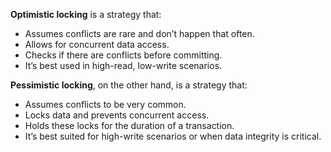 **Optimistic locking** is a strategy that:

- Assumes conflicts are rare and don’t happen that often.
- Allows for concurrent data access.
- Checks if there are conflicts before committing.
- It’s best used in high-read, low-write scenarios.

**Pessimistic locking**, on the other hand, is a strategy that:

- Assumes conflicts to be very common.
- Locks data and prevents concurrent access.
- Holds these locks for the duration of a transaction.
- It’s best suited for high-write scenarios or when data integrity is critical.
